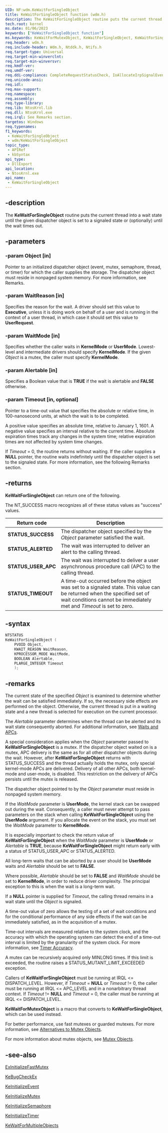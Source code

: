 ```yaml
---
UID: NF:wdm.KeWaitForSingleObject
title: KeWaitForSingleObject function (wdm.h)
description: The KeWaitForSingleObject routine puts the current thread into a wait state until the given dispatcher object is set to a signaled state or (optionally) until the wait times out.
tech.root: kernel
ms.date: 01/06/2023
keywords: ["KeWaitForSingleObject function"]
ms.keywords: KeWaitForMutexObject, KeWaitForSingleObject, KeWaitForSingleObject routine [Kernel-Mode Driver Architecture], k105_de338bec-f7ef-4780-85e6-592a24314145.xml, kernel.kewaitforsingleobject, wdm/KeWaitForSingleObject
req.header: wdm.h
req.include-header: Wdm.h, Ntddk.h, Ntifs.h
req.target-type: Universal
req.target-min-winverclnt:
req.target-min-winversvr: 
req.kmdf-ver: 
req.umdf-ver: 
req.ddi-compliance: CompleteRequestStatusCheck, IoAllocateIrpSignalEventInCompletionTimeout, IoBuildDeviceControlWait, IoBuildDeviceControlWaitTimeout, IoBuildFsdIrpSignalEventInCompletionTimeout, IoBuildSynchronousFsdRequestWait, IoBuildSynchronousFsdRequestWaitTimeout, IrpProcessingComplete, IrqlKeWaitForMutexObject, LowerDriverReturn, MarkIrpPending2, PendedCompletedRequest, PendedCompletedRequest2, PendedCompletedRequest3, PendedCompletedRequestEx, RemoveLockForwardDeviceControl, RemoveLockForwardDeviceControlInternal, RemoveLockForwardRead, RemoveLockForwardWrite, StartDeviceWait, StartDeviceWait2, StartDeviceWait3, StartDeviceWait4, HwStorPortProhibitedDDIs, SpNoWait
req.unicode-ansi: 
req.idl: 
req.max-support: 
req.namespace: 
req.assembly: 
req.type-library: 
req.lib: NtosKrnl.lib
req.dll: NtosKrnl.exe
req.irql: See Remarks section.
targetos: Windows
req.typenames: 
f1_keywords:
 - KeWaitForSingleObject
 - wdm/KeWaitForSingleObject
topic_type:
 - APIRef
 - kbSyntax
api_type:
 - DllExport
api_location:
 - NtosKrnl.exe
api_name:
 - KeWaitForSingleObject
---
```


## -description

The **KeWaitForSingleObject** routine puts the current thread into a wait state until the given dispatcher object is set to a signaled state or (optionally) until the wait times out.

## -parameters

### -param Object [in]

Pointer to an initialized dispatcher object (event, mutex, semaphore, thread, or timer) for which the caller supplies the storage. The dispatcher object must reside in nonpaged system memory. For more information, see Remarks.

### -param WaitReason [in]

Specifies the reason for the wait. A driver should set this value to **Executive**, unless it is doing work on behalf of a user and is running in the context of a user thread, in which case it should set this value to **UserRequest**.

### -param WaitMode [in]

Specifies whether the caller waits in **KernelMode** or **UserMode**. Lowest-level and intermediate drivers should specify **KernelMode**. If the given *Object* is a mutex, the caller must specify **KernelMode**.

### -param Alertable [in]

Specifies a Boolean value that is **TRUE** if the wait is alertable and **FALSE** otherwise.

### -param Timeout [in, optional]

Pointer to a time-out value that specifies the absolute or relative time, in 100-nanosecond units, at which the wait is to be completed.

A positive value specifies an absolute time, relative to January 1, 1601. A negative value specifies an interval relative to the current time. Absolute expiration times track any changes in the system time; relative expiration times are not affected by system time changes.

If *Timeout* = 0, the routine returns without waiting. If the caller supplies a **NULL** pointer, the routine waits indefinitely until the dispatcher object is set to the signaled state. For more information, see the following Remarks section.

## -returns

**KeWaitForSingleObject** can return one of the following.

The NT_SUCCESS macro recognizes all of these status values as "success" values.

| Return code | Description |
|---|---|
| **STATUS_SUCCESS** | The dispatcher object specified by the *Object* parameter satisfied the wait. |
| **STATUS_ALERTED** | The wait was interrupted to deliver an alert to the calling thread. |
| **STATUS_USER_APC** | The wait was interrupted to deliver a user asynchronous procedure call (APC) to the calling thread. |
| **STATUS_TIMEOUT** | A time-out occurred before the object was set to a signaled state. This value can be returned when the specified set of wait conditions cannot be immediately met and *Timeout* is set to zero. |

## -syntax

```cpp
NTSTATUS
KeWaitForSingleObject (
    PVOID Object,
    KWAIT_REASON WaitReason,
    KPROCESSOR_MODE WaitMode,
    BOOLEAN Alertable,
    PLARGE_INTEGER Timeout
    );
```

## -remarks

The current state of the specified *Object* is examined to determine whether the wait can be satisfied immediately. If so, the necessary side effects are performed on the object. Otherwise, the current thread is put in a waiting state and a new thread is selected for execution on the current processor.

The *Alertable* parameter determines when the thread can be alerted and its wait state consequently aborted. For additional information, see [Waits and APCs](/windows-hardware/drivers/kernel/waits-and-apcs).

A special consideration applies when the *Object* parameter passed to **KeWaitForSingleObject** is a mutex. If the dispatcher object waited on is a mutex, APC delivery is the same as for all other dispatcher objects during the wait. However, after **KeWaitForSingleObject** returns with STATUS_SUCCESS and the thread actually holds the mutex, only special kernel-mode APCs are delivered. Delivery of all other APCs, both kernel-mode and user-mode, is disabled. This restriction on the delivery of APCs persists until the mutex is released.

The dispatcher object pointed to by the *Object* parameter must reside in nonpaged system memory.

If the *WaitMode* parameter is **UserMode**, the kernel stack can be swapped out during the wait. Consequently, a caller must never attempt to pass parameters on the stack when calling **KeWaitForSingleObject** using the **UserMode** argument. If you allocate the event on the stack, you must set the *WaitMode* parameter to **KernelMode**.

It is especially important to check the return value of **KeWaitForSingleObject** when the *WaitMode* parameter is **UserMode** or *Alertable* is **TRUE**, because **KeWaitForSingleObject** might return early with a status of STATUS_USER_APC or STATUS_ALERTED.

All long-term waits that can be aborted by a user should be **UserMode** waits and *Alertable* should be set to **FALSE**.

Where possible, *Alertable* should be set to **FALSE** and *WaitMode* should be set to **KernelMode**, in order to reduce driver complexity. The principal exception to this is when the wait is a long-term wait.

If a **NULL** pointer is supplied for *Timeout*, the calling thread remains in a wait state until the *Object* is signaled.

A time-out value of zero allows the testing of a set of wait conditions and for the conditional performance of any side effects if the wait can be immediately satisfied, as in the acquisition of a mutex.

Time-out intervals are measured relative to the system clock, and the accuracy with which the operating system can detect the end of a time-out interval is limited by the granularity of the system clock. For more information, see [Timer Accuracy](/windows-hardware/drivers/kernel/timer-accuracy).

A mutex can be recursively acquired only MINLONG times. If this limit is exceeded, the routine raises a STATUS_MUTANT_LIMIT_EXCEEDED exception.

Callers of **KeWaitForSingleObject** must be running at IRQL <= DISPATCH_LEVEL. However, if *Timeout* = **NULL** or *Timeout* != 0, the caller must be running at IRQL <= APC_LEVEL and in a nonarbitrary thread context. If *Timeout* != **NULL** and *Timeout* = 0, the caller must be running at IRQL <= DISPATCH_LEVEL.

**KeWaitForMutexObject** is a macro that converts to **KeWaitForSingleObject**, which can be used instead.

For better performance, use fast mutexes or guarded mutexes. For more information, see [Alternatives to Mutex Objects](/windows-hardware/drivers/kernel/alternatives-to-mutex-objects).

For more information about mutex objects, see [Mutex Objects](/windows-hardware/drivers/kernel/mutex-objects).

## -see-also

[ExInitializeFastMutex](/windows-hardware/drivers/ddi/wdm/nf-wdm-exinitializefastmutex)

[KeBugCheckEx](/windows-hardware/drivers/ddi/wdm/nf-wdm-kebugcheckex)

[KeInitializeEvent](/windows-hardware/drivers/ddi/wdm/nf-wdm-keinitializeevent)

[KeInitializeMutex](/windows-hardware/drivers/ddi/wdm/nf-wdm-keinitializemutex)

[KeInitializeSemaphore](/windows-hardware/drivers/ddi/wdm/nf-wdm-keinitializesemaphore)

[KeInitializeTimer](/windows-hardware/drivers/ddi/wdm/nf-wdm-keinitializetimer)

[KeWaitForMultipleObjects](/windows-hardware/drivers/ddi/wdm/nf-wdm-kewaitformultipleobjects)
